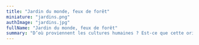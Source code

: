 ```yaml
---
title: "Jardin du monde, feux de forêt"
miniature: "jardins.png"
authImage: "jardins.jpg"
fullName: "Jardin du monde, feux de forêt"
summary: "D’où proviennent les cultures humaines ? Est-ce que cette origine est positive ou négative ? Quelles sont les rapports entre ces cultures et la nature ? Est-ce que la nature est un heureux jardin menacé par les feux humains ? Autant de questions qui ont préoccupées l’Occident et auxquelles d’innombrables peintures ont tenté de répondre. Venez-vous promener dans plusieurs chefs- d ’œuvres pour méditer sur ces matières."
---
```

